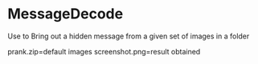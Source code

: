 # MessageDecode
Use to Bring out a hidden message from a given set of images in a folder 



prank.zip=default images
screenshot.png=result obtained
